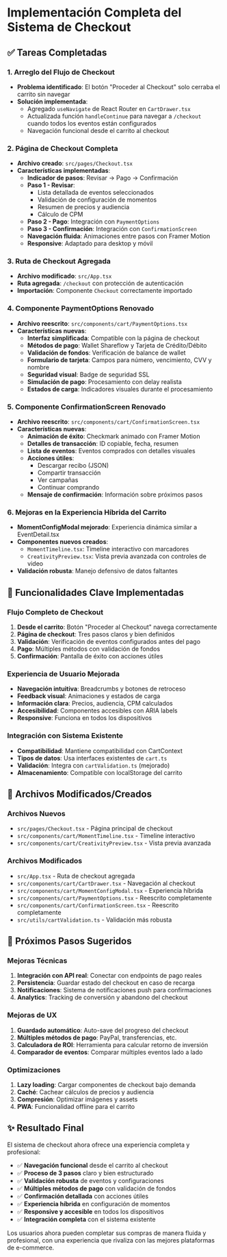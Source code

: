 # Implementación Completa del Sistema de Checkout

## ✅ Tareas Completadas

### 1. Arreglo del Flujo de Checkout
- **Problema identificado**: El botón "Proceder al Checkout" solo cerraba el carrito sin navegar
- **Solución implementada**: 
  - Agregado `useNavigate` de React Router en `CartDrawer.tsx`
  - Actualizada función `handleContinue` para navegar a `/checkout` cuando todos los eventos están configurados
  - Navegación funcional desde el carrito al checkout

### 2. Página de Checkout Completa
- **Archivo creado**: `src/pages/Checkout.tsx`
- **Características implementadas**:
  - **Indicador de pasos**: Revisar → Pago → Confirmación
  - **Paso 1 - Revisar**: 
    - Lista detallada de eventos seleccionados
    - Validación de configuración de momentos
    - Resumen de precios y audiencia
    - Cálculo de CPM
  - **Paso 2 - Pago**: Integración con `PaymentOptions`
  - **Paso 3 - Confirmación**: Integración con `ConfirmationScreen`
  - **Navegación fluida**: Animaciones entre pasos con Framer Motion
  - **Responsive**: Adaptado para desktop y móvil

### 3. Ruta de Checkout Agregada
- **Archivo modificado**: `src/App.tsx`
- **Ruta agregada**: `/checkout` con protección de autenticación
- **Importación**: Componente `Checkout` correctamente importado

### 4. Componente PaymentOptions Renovado
- **Archivo reescrito**: `src/components/cart/PaymentOptions.tsx`
- **Características nuevas**:
  - **Interfaz simplificada**: Compatible con la página de checkout
  - **Métodos de pago**: Wallet Shareflow y Tarjeta de Crédito/Débito
  - **Validación de fondos**: Verificación de balance de wallet
  - **Formulario de tarjeta**: Campos para número, vencimiento, CVV y nombre
  - **Seguridad visual**: Badge de seguridad SSL
  - **Simulación de pago**: Procesamiento con delay realista
  - **Estados de carga**: Indicadores visuales durante el procesamiento

### 5. Componente ConfirmationScreen Renovado
- **Archivo reescrito**: `src/components/cart/ConfirmationScreen.tsx`
- **Características nuevas**:
  - **Animación de éxito**: Checkmark animado con Framer Motion
  - **Detalles de transacción**: ID copiable, fecha, resumen
  - **Lista de eventos**: Eventos comprados con detalles visuales
  - **Acciones útiles**: 
    - Descargar recibo (JSON)
    - Compartir transacción
    - Ver campañas
    - Continuar comprando
  - **Mensaje de confirmación**: Información sobre próximos pasos

### 6. Mejoras en la Experiencia Híbrida del Carrito
- **MomentConfigModal mejorado**: Experiencia dinámica similar a EventDetail.tsx
- **Componentes nuevos creados**:
  - `MomentTimeline.tsx`: Timeline interactivo con marcadores
  - `CreativityPreview.tsx`: Vista previa avanzada con controles de video
- **Validación robusta**: Manejo defensivo de datos faltantes

## 🎯 Funcionalidades Clave Implementadas

### Flujo Completo de Checkout
1. **Desde el carrito**: Botón "Proceder al Checkout" navega correctamente
2. **Página de checkout**: Tres pasos claros y bien definidos
3. **Validación**: Verificación de eventos configurados antes del pago
4. **Pago**: Múltiples métodos con validación de fondos
5. **Confirmación**: Pantalla de éxito con acciones útiles

### Experiencia de Usuario Mejorada
- **Navegación intuitiva**: Breadcrumbs y botones de retroceso
- **Feedback visual**: Animaciones y estados de carga
- **Información clara**: Precios, audiencia, CPM calculados
- **Accesibilidad**: Componentes accesibles con ARIA labels
- **Responsive**: Funciona en todos los dispositivos

### Integración con Sistema Existente
- **Compatibilidad**: Mantiene compatibilidad con CartContext
- **Tipos de datos**: Usa interfaces existentes de `cart.ts`
- **Validación**: Integra con `cartValidation.ts` (mejorado)
- **Almacenamiento**: Compatible con localStorage del carrito

## 🔧 Archivos Modificados/Creados

### Archivos Nuevos
- `src/pages/Checkout.tsx` - Página principal de checkout
- `src/components/cart/MomentTimeline.tsx` - Timeline interactivo
- `src/components/cart/CreativityPreview.tsx` - Vista previa avanzada

### Archivos Modificados
- `src/App.tsx` - Ruta de checkout agregada
- `src/components/cart/CartDrawer.tsx` - Navegación al checkout
- `src/components/cart/MomentConfigModal.tsx` - Experiencia híbrida
- `src/components/cart/PaymentOptions.tsx` - Reescrito completamente
- `src/components/cart/ConfirmationScreen.tsx` - Reescrito completamente
- `src/utils/cartValidation.ts` - Validación más robusta

## 🚀 Próximos Pasos Sugeridos

### Mejoras Técnicas
1. **Integración con API real**: Conectar con endpoints de pago reales
2. **Persistencia**: Guardar estado del checkout en caso de recarga
3. **Notificaciones**: Sistema de notificaciones push para confirmaciones
4. **Analytics**: Tracking de conversión y abandono del checkout

### Mejoras de UX
1. **Guardado automático**: Auto-save del progreso del checkout
2. **Múltiples métodos de pago**: PayPal, transferencias, etc.
3. **Calculadora de ROI**: Herramienta para calcular retorno de inversión
4. **Comparador de eventos**: Comparar múltiples eventos lado a lado

### Optimizaciones
1. **Lazy loading**: Cargar componentes de checkout bajo demanda
2. **Caché**: Cachear cálculos de precios y audiencia
3. **Compresión**: Optimizar imágenes y assets
4. **PWA**: Funcionalidad offline para el carrito

## ✨ Resultado Final

El sistema de checkout ahora ofrece una experiencia completa y profesional:

- ✅ **Navegación funcional** desde el carrito al checkout
- ✅ **Proceso de 3 pasos** claro y bien estructurado
- ✅ **Validación robusta** de eventos y configuraciones
- ✅ **Múltiples métodos de pago** con validación de fondos
- ✅ **Confirmación detallada** con acciones útiles
- ✅ **Experiencia híbrida** en configuración de momentos
- ✅ **Responsive y accesible** en todos los dispositivos
- ✅ **Integración completa** con el sistema existente

Los usuarios ahora pueden completar sus compras de manera fluida y profesional, con una experiencia que rivaliza con las mejores plataformas de e-commerce.